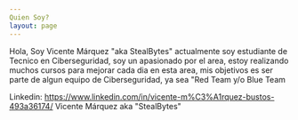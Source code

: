 ```yaml
---
Quien Soy?
layout: page
---
```


Hola, Soy Vicente Márquez "aka StealBytes" actualmente soy  estudiante de Tecnico en Ciberseguridad, soy un apasionado por el area, estoy realizando muchos cursos para mejorar cada dia en esta area, mis objetivos es ser parte de algun equipo de Ciberseguridad, ya sea "Red Team y/o Blue Team 

Linkedin: https://www.linkedin.com/in/vicente-m%C3%A1rquez-bustos-493a36174/ Vicente Márquez aka "StealBytes"
